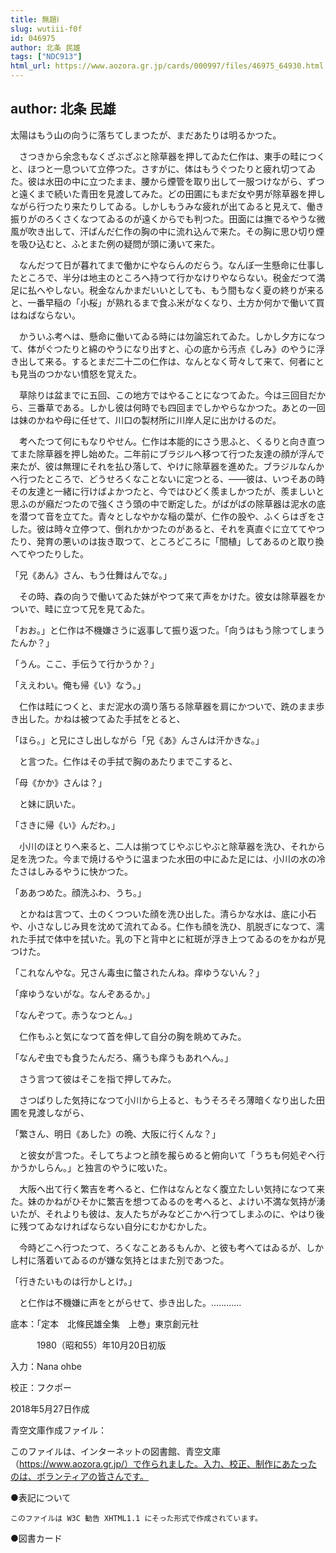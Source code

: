 ```yaml
---
title: 無題Ⅰ
slug: wutiii-f0f
id: 046975
author: 北条 民雄
tags: ["NDC913"]
html_url: https://www.aozora.gr.jp/cards/000997/files/46975_64930.html
---
```


## author: 北条 民雄

太陽はもう山の向うに落ちてしまつたが、まだあたりは明るかつた。

　さつきから余念もなくざぶざぶと除草器を押してゐた仁作は、東手の畦につくと、ほつと一息ついて立停つた。さすがに、体はもうぐつたりと疲れ切つてゐた。彼は水田の中に立つたまま、腰から煙管を取り出して一服つけながら、ずつと遠くまで続いた青田を見渡してみた。どの田圃にもまだ女や男が除草器を押しながら行つたり来たりしてゐる。しかしもうみな疲れが出てゐると見えて、働き振りがのろくさくなつてゐるのが遠くからでも判つた。田面には撫でるやうな微風が吹き出して、汗ばんだ仁作の胸の中に流れ込んで来た。その胸に思ひ切り煙を吸ひ込むと、ふとまた例の疑問が頭に湧いて来た。

　なんだつて日が暮れてまで働かにやならんのだらう。なんぼ一生懸命に仕事したところで、半分は地主のところへ持つて行かなけりやならない。税金だつて満足に払へやしない。税金なんかまだいいとしても、もう間もなく夏の終りが来ると、一番早稲の「小桜」が熟れるまで食ふ米がなくなり、土方か何かで働いて買はねばならない。

　かういふ考へは、懸命に働いてゐる時には勿論忘れてゐた。しかし夕方になつて、体がぐつたりと綿のやうになり出すと、心の底から汚点《しみ》のやうに浮き出して来る。するとまだ二十二の仁作は、なんとなく苛々して来て、何者にとも見当のつかない憤怒を覚えた。

　草除りは盆までに五回、この地方ではやることになつてゐた。今は三回目だから、三番草である。しかし彼は何時でも四回までしかやらなかつた。あとの一回は妹のかねや母に任せて、川口の製材所に川岸人足に出かけるのだ。

　考へたつて何にもなりやせん。仁作は本能的にさう思ふと、くるりと向き直つてまた除草器を押し始めた。二年前にブラジルへ移つて行つた友達の顔が浮んで来たが、彼は無理にそれを払ひ落して、やけに除草器を進めた。ブラジルなんかへ行つたところで、どうせろくなことないに定つとる、――彼は、いつそあの時その友達と一緒に行けばよかつたと、今ではひどく羨ましかつたが、羨ましいと思ふのが癪だつたので強くさう頭の中で断定した。がばがばの除草器は泥水の底を潜つて音を立てた。青々としなやかな稲の葉が、仁作の股や、ふくらはぎをさした。彼は時々立停つて、倒れかかつたのがあると、それを真直ぐに立ててやつたり、発育の悪いのは抜き取つて、ところどころに「間植」してあるのと取り換へてやつたりした。

「兄《あん》さん、もう仕舞はんでな。」

　その時、森の向うで働いてゐた妹がやつて来て声をかけた。彼女は除草器をかついで、畦に立つて兄を見てゐた。

「おお。」と仁作は不機嫌さうに返事して振り返つた。「向うはもう除つてしまうたんか？」

「うん。ここ、手伝うて行かうか？」

「ええわい。俺も帰《い》なう。」

　仁作は畦につくと、まだ泥水の滴り落ちる除草器を肩にかついで、跣のまま歩き出した。かねは被つてゐた手拭をとると、

「ほら。」と兄にさし出しながら「兄《あ》んさんは汗かきな。」

　と言つた。仁作はその手拭で胸のあたりまでこすると、

「母《かか》さんは？」

　と妹に訊いた。

「さきに帰《い》んだわ。」

　小川のほとりへ来ると、二人は揃つてじやぶじやぶと除草器を洗ひ、それから足を洗つた。今まで焼けるやうに温まつた水田の中にゐた足には、小川の水の冷たさはしみるやうに快かつた。

「ああつめた。顔洗ふわ、うち。」

　とかねは言つて、土のくつついた顔を洗ひ出した。清らかな水は、底に小石や、小さなしじみ貝を沈めて流れてゐる。仁作も顔を洗ひ、肌脱ぎになつて、濡れた手拭で体中を拭いた。乳の下と背中とに紅斑が浮き上つてゐるのをかねが見つけた。

「これなんやな。兄さん毒虫に螫されたんね。痒ゆうないん？」

「痒ゆうないがな。なんぞあるか。」

「なんぞつて。赤うなつとん。」

　仁作もふと気になつて首を伸して自分の胸を眺めてみた。

「なんぞ虫でも食うたんだろ、痛うも痒うもあれへん。」

　さう言つて彼はそこを指で押してみた。

　さつぱりした気持になつて小川から上ると、もうそろそろ薄暗くなり出した田圃を見渡しながら、

「繁さん、明日《あした》の晩、大阪に行くんな？」

　と彼女が言つた。そしてちよつと顔を赧らめると俯向いて「うちも何処ぞへ行かうかしらん。」と独言のやうに呟いた。

　大阪へ出て行く繁吉を考へると、仁作はなんとなく腹立たしい気持になつて来た。妹のかねがひそかに繁吉を想つてゐるのを考へると、よけい不満な気持が湧いたが、それよりも彼は、友人たちがみなどこかへ行つてしまふのに、やはり後に残つてゐなければならない自分にむかむかした。

　今時どこへ行つたつて、ろくなことあるもんか、と彼も考へてはゐるが、しかし村に落着いてゐるのが嫌な気持とはまた別であつた。

「行きたいものは行かしとけ。」

　と仁作は不機嫌に声をとがらせて、歩き出した。…………













底本：「定本　北條民雄全集　上巻」東京創元社

　　　1980（昭和55）年10月20日初版

入力：Nana ohbe

校正：フクポー

2018年5月27日作成

青空文庫作成ファイル：

このファイルは、インターネットの図書館、青空文庫（https://www.aozora.gr.jp/）で作られました。入力、校正、制作にあたったのは、ボランティアの皆さんです。











●表記について


	このファイルは W3C 勧告 XHTML1.1 にそった形式で作成されています。







●図書カード